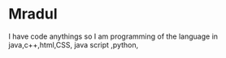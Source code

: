 # Mradul
I have code anythings so I  am programming of the language in java,c++,html,CSS, java script ,python,
